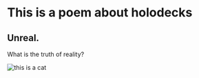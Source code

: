 # This is a poem about holodecks
## Unreal.

What is the truth of reality?

![this is a cat](https://upload.wikimedia.org/wikipedia/commons/thumb/3/3a/Cat03.jpg/1200px-Cat03.jpg)
